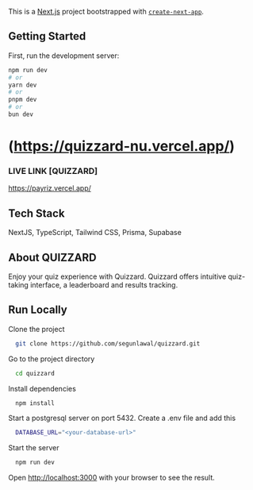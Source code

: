 This is a [Next.js](https://nextjs.org/) project bootstrapped with [`create-next-app`](https://github.com/vercel/next.js/tree/canary/packages/create-next-app).

## Getting Started

First, run the development server:

```bash
npm run dev
# or
yarn dev
# or
pnpm dev
# or
bun dev
```

# (https://quizzard-nu.vercel.app/)

### LIVE LINK [QUIZZARD]

https://payriz.vercel.app/

## Tech Stack

NextJS, TypeScript, Tailwind CSS, Prisma, Supabase

## About QUIZZARD

Enjoy your quiz experience with Quizzard. Quizzard offers intuitive quiz-taking interface, a leaderboard and results tracking.

## Run Locally

Clone the project

```bash
  git clone https://github.com/segunlawal/quizzard.git
```

Go to the project directory

```bash
  cd quizzard
```

Install dependencies

```bash
  npm install
```

Start a postgresql server on port 5432. Create a .env file and add this

```bash
  DATABASE_URL="<your-database-url>"
```

Start the server

```bash
  npm run dev
```

Open [http://localhost:3000](http://localhost:3000) with your browser to see the result.
